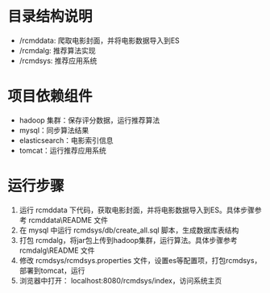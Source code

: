 # 目录结构说明 #

- /rcmddata: 爬取电影封面，并将电影数据导入到ES
- /rcmdalg: 推荐算法实现
- /rcmdsys: 推荐应用系统

# 项目依赖组件 #

- hadoop 集群：保存评分数据，运行推荐算法
- mysql：同步算法结果
- elasticsearch：电影索引信息
- tomcat：运行推荐应用系统

# 运行步骤 #
1. 运行 rcmddata 下代码，获取电影封面，并将电影数据导入到ES。具体步骤参考 rcmddata\README 文件
3. 在 mysql 中运行 rcmdsys/db/create\_all.sql 脚本，生成数据库表结构
2. 打包 rcmdalg，将jar包上传到hadoop集群，运行算法。具体步骤参考 rcmdalg\README 文件
4. 修改 rcmdsys/rcmdsys.properties 文件，设置es等配置项，打包rcmdsys，部署到tomcat，运行
5. 浏览器中打开： localhost:8080/rcmdsys/index，访问系统主页 

